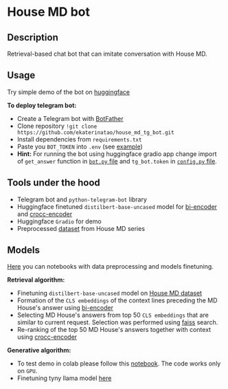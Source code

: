 # House MD bot

## Description
Retrieval-based chat bot that can imitate conversation with House MD.

## Usage

Try simple demo of the bot on [huggingface](https://huggingface.co/spaces/ekaterinatao/house_md_bot)

**To deploy telegram bot:**  
  
* Create a Telegram bot with [BotFather](https://t.me/botfather)  
* Clone repository `!git clone https://github.com/ekaterinatao/house_md_tg_bot.git`  
* Install dependencies from `requirements.txt`  
* Paste you `BOT_TOKEN` into `.env` (see [example](https://github.com/ekaterinatao/house_md_tg_bot/blob/main/.env.example))
* **Hint:** For running the bot using huggingface gradio app change import of `get_answer` function in [`bot.py` file](https://github.com/ekaterinatao/house_md_tg_bot/blob/main/bot.py) and `tg_bot.token` in [`config.py` file](https://github.com/ekaterinatao/house_md_tg_bot/blob/main/config_data/config.py).  
  
## Tools under the hood
* Telegram bot and `python-telegram-bot` library  
* Huggingface finetuned `distilbert-base-uncased` model for [bi-encoder](https://huggingface.co/ekaterinatao/house-md-bot-bert-bi-encoder) and [crocc-encoder](https://huggingface.co/ekaterinatao/house-md-bot-bert-cross-encoder)  
* Huggingface `Gradio` for demo  
* Preprocessed [dataset](https://huggingface.co/datasets/ekaterinatao/house_md_context3) from House MD series  

## Models
[Here](https://github.com/ekaterinatao/house_md_tg_bot/tree/main/notebooks) you can notebooks with data preprocessing and models finetuning.  

**Retrieval algorithm:**  
* Finetuning `distilbert-base-uncased` model on [House MD dataset](https://huggingface.co/datasets/ekaterinatao/house_md_context3)  
* Formation of the `CLS embeddings` of the context lines preceding the MD House's answer using [bi-encoder](https://huggingface.co/ekaterinatao/house-md-bot-bert-bi-encoder)  
* Selecting MD House's answers from top 50 `CLS embeddings` that are similar to current request. Selection was performed using [faiss](https://github.com/facebookresearch/faiss) search.  
* Re-ranking of the top 50 MD House's answers together with context using [crocc-encoder](https://huggingface.co/ekaterinatao/house-md-bot-bert-cross-encoder)  

**Generative algorithm:**  
* To test demo in colab please follow this [notebook](https://github.com/ekaterinatao/house_md_tg_bot/blob/main/generative/NLP_2_HW2_house_md_bot_inference.ipynb). The code works only on `GPU`.  
* Finetuning tyny llama model [here](https://github.com/ekaterinatao/house_md_tg_bot/blob/main/generative/NLP_2_HW2_house_md_bot_tinyllama_train.ipynb)  